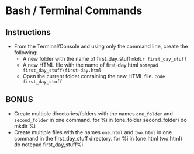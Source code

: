 # Bash / Terminal Commands

## Instructions

- From the Terminal/Console and using only the command line, create the following:
  - A new folder with the name of first_day_stuff
    `mkdir first_day_stuff`
  - A new HTML file with the name of first-day.html
    `notepad first_day_stuff\first-day.html`
  - Open the current folder containing the new HTML file.
    `code first_day_stuff`

## BONUS

- Create multiple directories/folders with the names `one_folder` and `second_folder` in one command.
  for %i in (one_folder second_folder) do mkdir %i
- Create multiple files with the names `one.html` and `two.html` in one command in the first_day_stuff directory.
  for %i in (one.html two.html) do notepad first_day_stuff\%i
